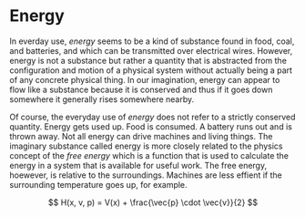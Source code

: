 # Energy

In everday use, *energy* seems to be a kind of substance found in food, coal, and batteries, and which can be transmitted over electrical wires. However, energy is not a substance but rather a quantity that is abstracted from the configuration and motion of a physical system without actually being a part of any concrete physical thing. In our imagination, energy can appear to flow like a substance because it is conserved and thus if it goes down somewhere it generally rises somewhere nearby. 

Of course, the everyday use of *energy* does not refer to a strictly conserved quantity. Energy gets used up. Food is consumed. A battery runs out and is thrown away. Not all energy can drive machines and living things. The imaginary substance called energy is more closely related to the physics concept of the *free energy* which is a function that is used to calculate the energy in a system that is available for useful work. The free energy, hoewever, is relative to the surroundings. Machines are less effient if the surrounding temperature goes up, for example. 

$$ H(x, v, p) = V(x) + \frac{\vec{p} \cdot \vec{v}}{2} $$
